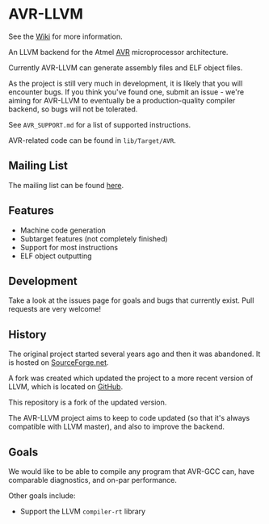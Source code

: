 # AVR-LLVM

See the [Wiki](https://github.com/dylanmckay/avr-llvm/wiki/Getting%20Started) for more information.

An LLVM backend for the Atmel [AVR](http://en.wikipedia.org/wiki/Atmel_AVR) microprocessor architecture.

Currently AVR-LLVM can generate assembly files and ELF object files.

As the project is still very much in development, it is likely that you will encounter bugs. If you think you've found one, submit an issue - we're aiming for AVR-LLVM to eventually be
a production-quality compiler backend, so bugs will not be tolerated.

See `AVR_SUPPORT.md` for a list of supported instructions.

AVR-related code can be found in `lib/Target/AVR`.

## Mailing List

The mailing list can be found [here](https://lists.sourceforge.net/lists/listinfo/avr-llvm-backend-mail).

## Features

* Machine code generation
* Subtarget features (not completely finished)
* Support for most instructions
* ELF object outputting

## Development

Take a look at the issues page for goals and bugs that currently exist. Pull requests are very welcome!

## History

The original project started several years ago and then it was abandoned. It is hosted on [SourceForge.net](http://sourceforge.net/projects/avr-llvm).

A fork was created which updated the project to a more recent version of LLVM, which is located on [GitHub](https://github.com/sushihangover/llvm-avr).

This repository is a fork of the updated version.

The AVR-LLVM project aims to keep to code updated (so that it's always compatible with LLVM master), and also to improve the backend.

## Goals

We would like to be able to compile any program that AVR-GCC can, have comparable diagnostics, and on-par performance.

Other goals include:
* Support the LLVM `compiler-rt` library
